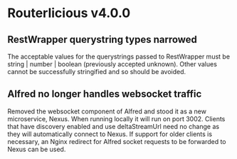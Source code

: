 <!-- THIS IS AN AUTOGENERATED FILE. DO NOT EDIT THIS FILE DIRECTLY. -->

# Routerlicious v4.0.0

## RestWrapper querystring types narrowed

The acceptable values for the querystrings passed to RestWrapper must be string | number | boolean (previously accepted unknown). Other values cannot be successfully stringified and so should be avoided.

## Alfred no longer handles websocket traffic

Removed the websocket component of Alfred and stood it as a new microservice, Nexus. When running locally it will run on port 3002. Clients that have discovery enabled and use deltaStreamUrl need no change as they will automatically connect to Nexus. If support for older clients is necessary, an Nginx redirect for Alfred socket requests to be forwarded to Nexus can be used.
